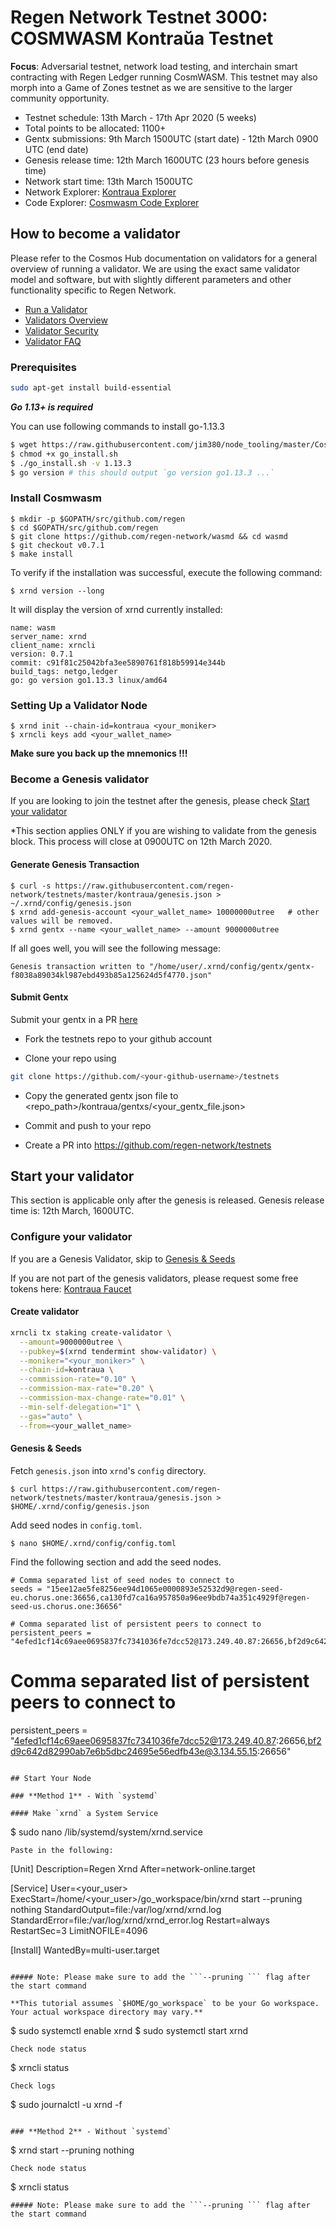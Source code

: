 # Regen Network Testnet 3000: COSMWASM Kontraŭa Testnet

**Focus**: Adversarial testnet, network load testing, and interchain smart contracting with Regen Ledger running CosmWASM. This testnet may also morph into a Game of Zones testnet as we are sensitive to the larger community opportunity.

* Testnet schedule: 13th March - 17th Apr 2020 (5 weeks)
* Total points to be allocated: 1100+
* Gentx submissions: 9th March 1500UTC (start date) - 12th March 0900 UTC (end date)
* Genesis release time: 12th March 1600UTC (23 hours before genesis time)
* Network start time: 13th March 1500UTC
* Network Explorer: [Kontraua Explorer](https://explorer.regen.vitwit.com/)
* Code Explorer: [Cosmwasm Code Explorer](https://regen.wasm.glass/codes)

## How to become a validator

Please refer to the Cosmos Hub documentation on validators for a general overview of running a validator. We are using the exact same validator model and software, but with slightly different parameters and other functionality specific to Regen Network.

* [Run a Validator](https://cosmos.network/docs/cosmos-hub/validators/validator-setup.html)
* [Validators Overview](https://cosmos.network/docs/cosmos-hub/validators/overview.html)
* [Validator Security](https://cosmos.network/docs/cosmos-hub/validators/security.html)
* [Validator FAQ](https://cosmos.network/docs/cosmos-hub/validators/validator-faq.html)

### Prerequisites

```sh
sudo apt-get install build-essential
```

***Go 1.13+ is required***

You can use following commands to install go-1.13.3
```sh
$ wget https://raw.githubusercontent.com/jim380/node_tooling/master/Cosmos/CLI/go_install.sh
$ chmod +x go_install.sh
$ ./go_install.sh -v 1.13.3
$ go version # this should output `go version go1.13.3 ...`
```

### Install Cosmwasm
```
$ mkdir -p $GOPATH/src/github.com/regen
$ cd $GOPATH/src/github.com/regen
$ git clone https://github.com/regen-network/wasmd && cd wasmd
$ git checkout v0.7.1
$ make install
```

To verify if the installation was successful, execute the following command:
```
$ xrnd version --long
```
It will display the version of xrnd currently installed:
```
name: wasm
server_name: xrnd
client_name: xrncli
version: 0.7.1
commit: c91f81c25042bfa3ee5890761f818b59914e344b
build_tags: netgo,ledger
go: go version go1.13.3 linux/amd64
```

### Setting Up a Validator Node
```
$ xrnd init --chain-id=kontraua <your_moniker>
$ xrncli keys add <your_wallet_name>
```
**Make sure you back up the mnemonics !!!**

### Become a Genesis validator

If you are looking to join the testnet after the genesis, please check [Start your validator](#start-your-validator)

*This section applies ONLY if you are wishing to validate from the genesis block. This process will close at 0900UTC on 12th March 2020.

#### Generate Genesis Transaction 
```
$ curl -s https://raw.githubusercontent.com/regen-network/testnets/master/kontraua/genesis.json > ~/.xrnd/config/genesis.json
$ xrnd add-genesis-account <your_wallet_name> 10000000utree   # other values will be removed.
$ xrnd gentx --name <your_wallet_name> --amount 9000000utree
```
If all goes well, you will see the following message:
```
Genesis transaction written to "/home/user/.xrnd/config/gentx/gentx-f8038a89034kl987ebd493b85a125624d5f4770.json"
```
#### Submit Gentx
Submit your gentx in a PR [here](https://github.com/regen-network/testnets)

- Fork the testnets repo to your github account 

- Clone your repo using

```sh
git clone https://github.com/<your-github-username>/testnets
```

- Copy the generated gentx json file to <repo_path>/kontraua/gentxs/<your_gentx_file.json>

- Commit and push to your repo
- Create a PR into https://github.com/regen-network/testnets


## Start your validator

This section is applicable only after the genesis is released. Genesis release time is: 12th March, 1600UTC.

### Configure your validator

If you are a Genesis Validator, skip to [Genesis & Seeds](#genesis--seeds)

If you are not part of the genesis validators, please request some free tokens here: [Kontraua Faucet](https://regen.vitwit.com/faucet)

#### Create validator
```sh
xrncli tx staking create-validator \
  --amount=9000000utree \
  --pubkey=$(xrnd tendermint show-validator) \
  --moniker="<your_moniker>" \
  --chain-id=kontraua \
  --commission-rate="0.10" \
  --commission-max-rate="0.20" \
  --commission-max-change-rate="0.01" \
  --min-self-delegation="1" \
  --gas="auto" \
  --from=<your_wallet_name>
```

#### Genesis & Seeds
Fetch `genesis.json` into `xrnd`'s `config` directory.
```
$ curl https://raw.githubusercontent.com/regen-network/testnets/master/kontraua/genesis.json > $HOME/.xrnd/config/genesis.json
```

Add seed nodes in `config.toml`.
```
$ nano $HOME/.xrnd/config/config.toml
```
Find the following section and add the seed nodes.
```
# Comma separated list of seed nodes to connect to
seeds = "15ee12ae5fe8256ee94d1065e0000893e52532d9@regen-seed-eu.chorus.one:36656,ca130fd7ca16a957850a96ee9bdb74a351c4929f@regen-seed-us.chorus.one:36656"
```
```
# Comma separated list of persistent peers to connect to
persistent_peers = "4efed1cf14c69aee0695837fc7341036fe7dcc52@173.249.40.87:26656,bf2d9c642d82990ab7e6b5dbc24695e56edfb43e@3.134.55.15:26656"
```

# Comma separated list of persistent peers to connect to
persistent_peers = "4efed1cf14c69aee0695837fc7341036fe7dcc52@173.249.40.87:26656,bf2d9c642d82990ab7e6b5dbc24695e56edfb43e@3.134.55.15:26656"
```

## Start Your Node

### **Method 1** - With `systemd`

#### Make `xrnd` a System Service

```
$ sudo nano /lib/systemd/system/xrnd.service
```
Paste in the following:
```
[Unit]
Description=Regen Xrnd
After=network-online.target

[Service]
User=<your_user>
ExecStart=/home/<your_user>/go_workspace/bin/xrnd start --pruning nothing
StandardOutput=file:/var/log/xrnd/xrnd.log
StandardError=file:/var/log/xrnd/xrnd_error.log
Restart=always
RestartSec=3
LimitNOFILE=4096

[Install]
WantedBy=multi-user.target
```

##### Note: Please make sure to add the ```--pruning ``` flag after the start command

**This tutorial assumes `$HOME/go_workspace` to be your Go workspace. Your actual workspace directory may vary.**

```
$ sudo systemctl enable xrnd
$ sudo systemctl start xrnd
```
Check node status
```
$ xrncli status
```
Check logs
```
$ sudo journalctl -u xrnd -f
```

### **Method 2** - Without `systemd`
```
$ xrnd start --pruning nothing
```
Check node status
```
$ xrncli status
```
##### Note: Please make sure to add the ```--pruning ``` flag after the start command
